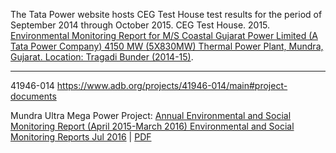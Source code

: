 The Tata Power website hosts CEG Test House test results for the period of September 2014 through October 2015. CEG Test House. 2015. [Environmental Monitoring Report for M/S Coastal Gujarat Power Limited (A Tata Power Company) 4150 MW (5X830MW) Thermal Power Plant, Mundra, Gujarat. Location: Tragadi Bunder (2014-15)](https://www.tatapower.com/pdf/cgpl-mundra/air-report-tragadi-bunder-2014-15.pdf). 

--- 

41946-014
https://www.adb.org/projects/41946-014/main#project-documents

Mundra Ultra Mega Power Project: [Annual Environmental and Social Monitoring Report (April 2015-March 2016)
Environmental and Social Monitoring Reports	Jul 2016](https://www.adb.org/projects/documents/ind-mundra-umpp-apr-2015-mar-2016-esmr) | [PDF](https://www.adb.org/sites/default/files/project-document/202711/41946-014-esmr-36.pdf)

